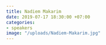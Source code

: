 ```yaml
---
title: Nadiem Makarim
date: 2019-07-17 18:30:00 +07:00
categories:
- speakers
image: "/uploads/Nadiem-Makarim.jpg"
---
```


